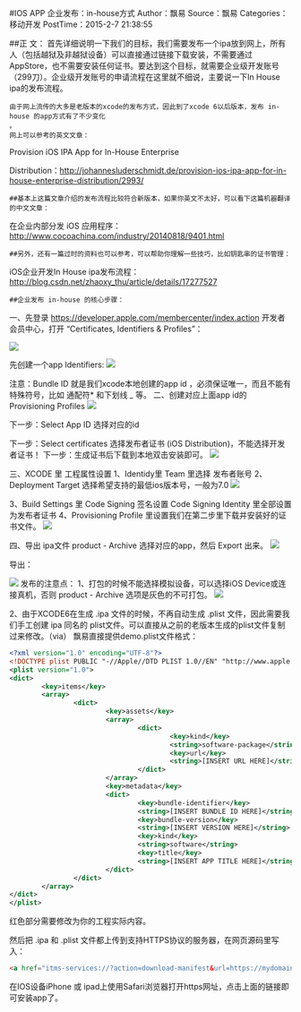 #IOS APP 企业发布：in-house方式
Author：飘易 Source：飘易
Categories：移动开发 PostTime：2015-2-7 21:38:55

##正 文：
    首先详细说明一下我们的目标，我们需要发布一个ipa放到网上，所有人（包括越狱及非越狱设备）可以直接通过链接下载安装，不需要通过AppStore，也不需要安装任何证书。要达到这个目标，就需要企业级开发账号（299刀）。企业级开发账号的申请流程在这里就不细说，主要说一下In House ipa的发布流程。
    
    由于网上流传的大多是老版本的xcode的发布方式，因此到了xcode 6以后版本，发布 in-house 的app方式有了不少变化
    。
    网上可以参考的英文文章：
    
Provision iOS IPA App for In-House Enterprise

Distribution：http://johannesluderschmidt.de/provision-ios-ipa-app-for-in-house-enterprise-distribution/2993/

    ##基本上这篇文章介绍的发布流程比较符合新版本，如果你英文不太好，可以看下这篇机器翻译的中文文章：
    
在企业内部分发 iOS 应用程序：http://www.cocoachina.com/industry/20140818/9401.html

    ##另外，还有一篇过时的资料也可以参考，可以帮助你理解一些技巧，比如钥匙串的证书管理：
    
iOS企业开发In House ipa发布流程：http://blog.csdn.net/zhaoxy_thu/article/details/17277527

    ##企业发布 in-house 的核心步骤：
    
一、先登录 https://developer.apple.com/membercenter/index.action 开发者会员中心，打开 “Certificates, Identifiers & Profiles”：

<img src="http://www.piaoyi.org/upimg/file071127_08/02/201551711491888.jpg" />

先创建一个app Identifiers:
<img src="http://www.piaoyi.org/upimg/file071127_08/02/201551711544333.jpg" />


注意：Bundle ID 就是我们xcode本地创建的app id ，必须保证唯一，而且不能有特殊符号，比如 通配符* 和下划线 _ 等。
二、创建对应上面app id的 Provisioning Profiles
<img src="http://www.piaoyi.org/upimg/file071127_08/02/201551711591978.jpg" />

下一步：Select App ID 选择对应的id

下一步：Select certificates 选择发布者证书 (iOS Distribution)，不能选择开发者证书！
下一步：生成证书后下载到本地双击安装即可。
<img src="http://www.piaoyi.org/upimg/file071127_08/02/20155171224891.jpg" />


三、XCODE 里 工程属性设置
1、Identidy里 Team 里选择 发布者账号
2、Deployment Target 选择希望支持的最低ios版本号，一般为7.0
<img src="http://www.piaoyi.org/upimg/file071127_08/02/20155171211258.jpg"/>

3、Build Settings 里 Code Signing 签名设置 Code Signing Identity 里全部设置为发布者证书
4、Provisioning Profile 里设置我们在第二步里下载并安装好的证书文件。
<img src="http://www.piaoyi.org/upimg/file071127_08/02/201551712141858.jpg"/>

四、导出 ipa文件
product - Archive 选择对应的app，然后 Export 出来。
<img src="http://www.piaoyi.org/upimg/file071127_08/02/201551712191619.jpg"/>


导出：

<img src="http://www.piaoyi.org/upimg/file071127_08/02/201551712204866.jpg"/>
发布的注意点：
1、打包的时候不能选择模拟设备，可以选择iOS Device或连接真机，否则 product - Archive 选项是灰色的不可打包。
<img src="http://www.piaoyi.org/upimg/file071127_08/02/201551721333993.jpg"/>

2、由于XCODE6在生成 .ipa 文件的时候，不再自动生成 .plist 文件，因此需要我们手工创建 ipa 同名的 plist文件。可以直接从之前的老版本生成的plist文件复制过来修改。（via）
飘易直接提供demo.plist文件格式：
```xml
<?xml version="1.0" encoding="UTF-8"?>
<!DOCTYPE plist PUBLIC "-//Apple//DTD PLIST 1.0//EN" "http://www.apple.com/DTDs/PropertyList-1.0.dtd">
<plist version="1.0">
<dict>
        <key>items</key>
        <array>
                <dict>
                        <key>assets</key>
                        <array>
                                <dict>
                                        <key>kind</key>
                                        <string>software-package</string>
                                        <key>url</key>
                                        <string>[INSERT URL HERE]</string>
                                </dict>
                        </array>
                        <key>metadata</key>
                        <dict>
                                <key>bundle-identifier</key>
                                <string>[INSERT BUNDLE ID HERE]</string>
                                <key>bundle-version</key>
                                <string>[INSERT VERSION HERE]</string>
                                <key>kind</key>
                                <string>software</string>
                                <key>title</key>
                                <string>[INSERT APP TITLE HERE]</string>
                        </dict>
                </dict>
        </array>
</dict>
</plist>
```
红色部分需要修改为你的工程实际内容。

然后把 .ipa 和 .plist 文件都上传到支持HTTPS协议的服务器，在网页源码里写入：
```html
<a href="itms-services://?action=download-manifest&url=https://mydomain.com/apps/MyInHouseApp.plist" id="text">Install the In-House App</a> 
```
 
在IOS设备iPhone 或 ipad上使用Safari浏览器打开https网址，点击上面的链接即可安装app了。
